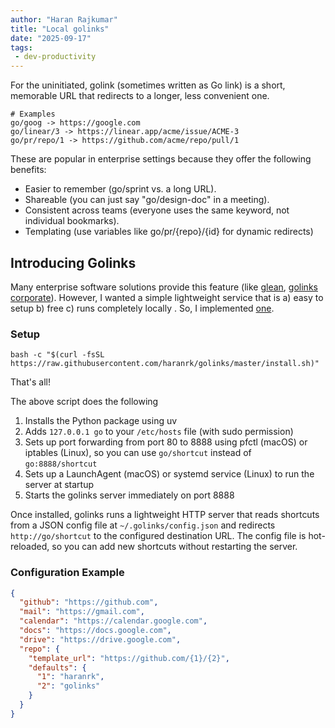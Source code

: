 ```yaml
---
author: "Haran Rajkumar"
title: "Local golinks"
date: "2025-09-17"
tags:
 - dev-productivity
---
```



For the uninitiated, golink (sometimes written as Go link) is a short, memorable URL that redirects to a longer, less convenient one. 

```
# Examples
go/goog -> https://google.com
go/linear/3 -> https://linear.app/acme/issue/ACME-3
go/pr/repo/1 -> https://github.com/acme/repo/pull/1
```

These are popular in enterprise settings because they offer the following benefits:
- Easier to remember (go/sprint vs. a long URL).
- Shareable (you can just say "go/design-doc" in a meeting).
- Consistent across teams (everyone uses the same keyword, not individual bookmarks).
- Templating (use variables like go/pr/{repo}/{id} for dynamic redirects) 

## Introducing Golinks
Many enterprise software solutions provide this feature (like [glean](https://docs.glean.com/user-guide/knowledge/go-links/how-go-links-work), [golinks corporate](https://www.golinks.io/)). However, I wanted a simple lightweight service that is a) easy to setup b) free c) runs completely locally . So, I implemented [one](https://github.com/haranrk/golinks).

### Setup
```
bash -c "$(curl -fsSL https://raw.githubusercontent.com/haranrk/golinks/master/install.sh)"
```
That's all!

The above script does the following
1. Installs the Python package using uv
2. Adds `127.0.0.1 go` to your `/etc/hosts` file (with sudo permission)
3. Sets up port forwarding from port 80 to 8888 using pfctl (macOS) or iptables (Linux), so you can use `go/shortcut` instead of `go:8888/shortcut`
4. Sets up a LaunchAgent (macOS) or systemd service (Linux) to run the server at startup
5. Starts the golinks server immediately on port 8888

Once installed, golinks runs a lightweight HTTP server that reads shortcuts from a JSON config file at `~/.golinks/config.json` and redirects `http://go/shortcut` to the configured destination URL. The config file is hot-reloaded, so you can add new shortcuts without restarting the server.

### Configuration Example
```json
{
  "github": "https://github.com",
  "mail": "https://gmail.com",
  "calendar": "https://calendar.google.com",
  "docs": "https://docs.google.com",
  "drive": "https://drive.google.com",
  "repo": {
    "template_url": "https://github.com/{1}/{2}",
    "defaults": {
      "1": "haranrk",
      "2": "golinks"
    }
  }
}
```


